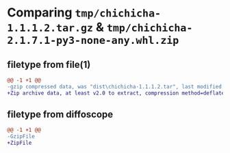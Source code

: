 # Comparing `tmp/chichicha-1.1.1.2.tar.gz` & `tmp/chichicha-2.1.7.1-py3-none-any.whl.zip`

## filetype from file(1)

```diff
@@ -1 +1 @@
-gzip compressed data, was "dist\chichicha-1.1.1.2.tar", last modified: Thu Jul 27 08:33:29 2023, max compression
+Zip archive data, at least v2.0 to extract, compression method=deflate
```

## filetype from diffoscope

```diff
@@ -1 +1 @@
-GzipFile
+ZipFile
```

